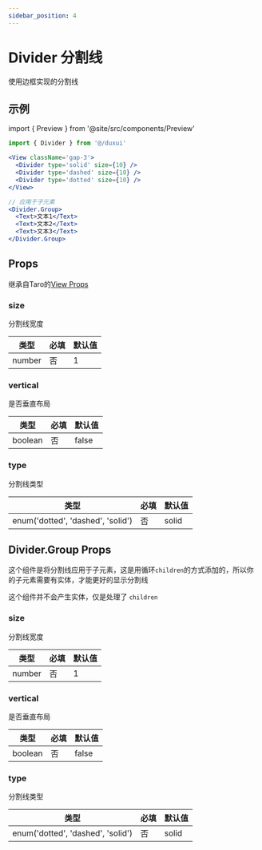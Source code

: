 ```yaml
---
sidebar_position: 4
---
```


# Divider 分割线

使用边框实现的分割线

## 示例

import { Preview } from '@site/src/components/Preview'

<Preview name='Divider' />

```jsx
import { Divider } from '@/duxui'

<View className='gap-3'>
  <Divider type='solid' size={10} />
  <Divider type='dashed' size={10} />
  <Divider type='dotted' size={10} />
</View>

// 应用于子元素
<Divider.Group>
  <Text>文本1</Text>
  <Text>文本2</Text>
  <Text>文本3</Text>
</Divider.Group>
```

## Props

继承自Taro的[View Props](https://nervjs.github.io/taro-docs/docs/components/viewContainer/view#viewprops)

### size

分割线宽度

| 类型 | 必填 | 默认值 |
| ---- | -------- | ------- |
| number | 否 | 1 |

### vertical

是否垂直布局

| 类型 | 必填 | 默认值 |
| ---- | -------- | ------- |
| boolean | 否 | false |

### type

分割线类型

| 类型 | 必填 | 默认值 |
| ---- | -------- | ------- |
| enum('dotted', 'dashed', 'solid') | 否 | solid |

## Divider.Group Props

这个组件是将分割线应用于子元素，这是用循环`children`的方式添加的，所以你的子元素需要有实体，才能更好的显示分割线

这个组件并不会产生实体，仅是处理了 `children`

### size

分割线宽度

| 类型 | 必填 | 默认值 |
| ---- | -------- | ------- |
| number | 否 | 1 |

### vertical

是否垂直布局

| 类型 | 必填 | 默认值 |
| ---- | -------- | ------- |
| boolean | 否 | false |

### type

分割线类型

| 类型 | 必填 | 默认值 |
| ---- | -------- | ------- |
| enum('dotted', 'dashed', 'solid') | 否 | solid |
